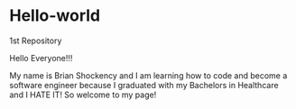 # Hello-world
1st Repository

Hello Everyone!!!

My name is Brian Shockency and I am learning how to code and become a software engineer because I graduated with my Bachelors in Healthcare and I HATE IT! So welcome to my page!
